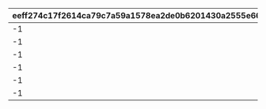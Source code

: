 |eeff274c17f2614ca79c7a59a1578ea2de0b6201430a2555e666b5f140f8f614|cb41cc1cd97b547144190133236d429b7c4059eb6852f1cf0d03a21e90ebd745|b1103ee3c4a4f86568b108ab1572f9818d53988d79917a37586977b671be8734|e664fc64192be10a0c97cfe46ef7d6eef6eb2342d923298ac0b7a5994ef33293|ad4a5ea332d7eb4dfce62e821ee94ca894adad2718047bfd9006076ae4b7aaea|31db78c934bd3ccebe20fc5f0f7bb53e674197997f6e86888231333e9a048533|d210d835f1345d49991244ce506857c22661fd63a9ddbc568c97fc4600d1e785|f40d9a67c89874593ec7f300399136b6b7894e25a084ca7a6ac824d5fa2e5ac3|29886cc937731d25382e6bc6db143b4fb43d265b8f74b3c3bee3220d3df37248|08082841803fb83c1e55c4676776f5484f1334e8ac5da1fc208a6d9ddd5ab422|8119ace4931d0ce282188521f59bdd73dd72e83bfea3bf093a0fc27fd3ab7e12|8f6650145c6d8d025cd865030f73f4b5ad6bcbe4a1a3def9b0c24e0110e732f7|347c84d6f7f676ff3b7714f3b66d536d8732781e7a21df0bc021690e1e0f24e2|e3a21ef23dc58a7e56a28bb96beee79b58640bb47701e18bb5de12f1cf2440ef|deb5a2a4f8cc5d4357fa14a1608f209f52b6fb23ede4f1795cca8728204c6939|
| --- | --- | --- | --- | --- | --- | --- | --- | --- | --- | --- | --- | --- | --- | --- |
|-1|96001|100|1|10010001|2023/06/30 12:00:00|-1|2023/09/22 14:59:59|16|1|-1|2023/09/15 14:59:59|bgm_MC043|8|bgm_MC043|
|-1|96002|100|2|10020001|2023/09/15 15:00:00|-1|2023/12/22 14:59:59|16|1|-1|2023/12/15 14:59:59|bgm_MC043|8|bgm_MC043|
|-1|96003|100|3|10030001|2023/12/15 15:00:00|-1|2024/03/22 14:59:59|16|2|-1|2024/03/15 14:59:59|bgm_MC103|8|bgm_MC103|
|-1|96004|100|4|10040363|2024/03/15 15:00:00|-1|2024/06/22 14:59:59|16|2|-1|2024/06/15 14:59:59|bgm_MC103|8|bgm_MC103|
|-1|96005|500|5|10050001|2024/06/15 15:00:00|-1|2024/09/22 14:59:59|16|2|-1|2024/09/15 14:59:59|bgm_MC103|10|bgm_MC103|
|-1|96006|500|6|10060001|2024/09/15 15:00:00|-1|2024/12/22 14:59:59|16|2|-1|2024/12/15 14:59:59|bgm_MC103|10|bgm_MC103|